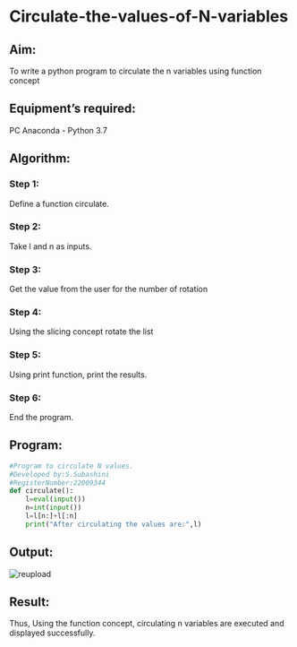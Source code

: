 # Circulate-the-values-of-N-variables
## Aim:
To write a python program to circulate the n variables using function concept
## Equipment’s required:
PC
Anaconda - Python 3.7
## Algorithm: 
### Step 1: 
Define a function circulate. 
### Step 2: 
Take l and n as inputs.
### Step 3: 
Get the value from the user for the number of rotation
### Step 4: 
Using the slicing concept rotate the list
### Step 5: 
Using print function, print the results.
### Step 6: 
End the program.

## Program:
```py
#Program to circulate N values.
#Developed by:S.Subashini 
#RegisterNumber:22009344
def circulate():
    l=eval(input())
    n=int(input())
    l=l[n:]+l[:n]
    print("After circulating the values are:",l)
```
## Output:
![reupload](https://user-images.githubusercontent.com/119404951/213900249-4b41bd4e-51c6-46d6-945d-19e8c03c8d7a.png)


## Result:
Thus, Using the function concept, circulating n variables are executed and displayed successfully.
